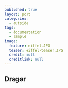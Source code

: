 ```yaml
---
published: true
layout: post
categories:
  - outside
tags:
  - documentation
  - sample
image:
  feature: eiffel.JPG
  teaser: eiffel-teaser.JPG
  credit: null
  creditlink: null
---
```

## Dragør

